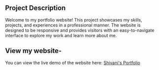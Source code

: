 ## Project Description
Welcome to my portfolio website! This project showcases my skills, projects, and experiences in a professional manner. The website is designed to be responsive and provides visitors with an easy-to-navigate interface to explore my work and learn more about me.

## View my website- 
You can view the live demo of the website here: [Shivani's Portfolio](shivaniarora-portfolio.netlify.app) 

